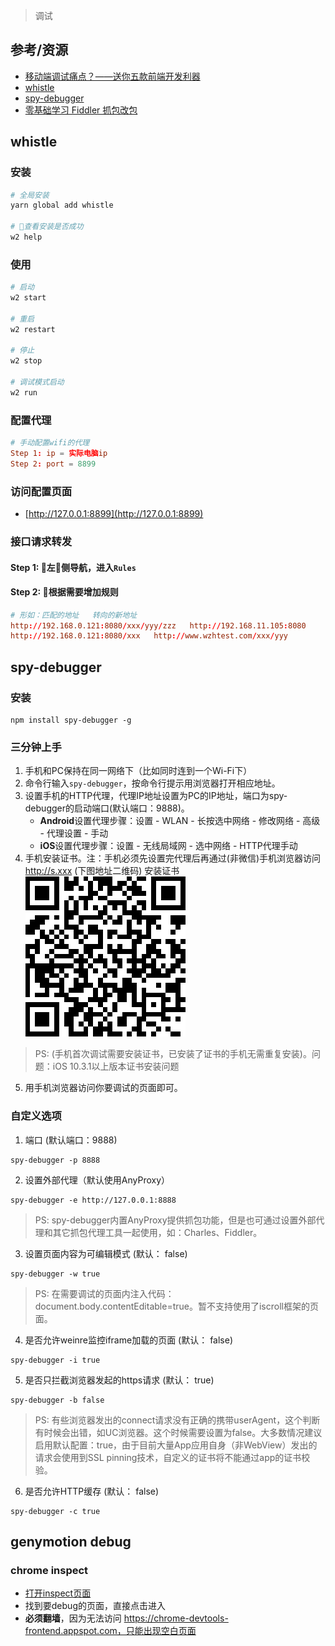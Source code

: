 > 调试

## 参考/资源
- [移动端调试痛点？——送你五款前端开发利器](https://juejin.im/post/5b72e1f66fb9a009d018fb94)
- [whistle](http://wproxy.org/whistle/)
- [spy-debugger](https://github.com/wuchangming/spy-debugger)
- [零基础学习 Fiddler 抓包改包](https://juejin.im/entry/586b3f0a61ff4b006dd4f3e4)

## whistle
### 安装
```zsh
# 全局安装
yarn global add whistle

# 查看安装是否成功
w2 help
```

### 使用
```zsh
# 启动
w2 start

# 重启
w2 restart

# 停止
w2 stop

# 调试模式启动
w2 run
```

### 配置代理
```conf
# 手动配置wifi的代理
Step 1: ip = 实际电脑ip
Step 2: port = 8899
```

### 访问配置页面
- [http://127.0.0.1:8899](http://127.0.0.1:8899)

### 接口请求转发
#### Step 1: 左侧导航，进入`Rules`
#### Step 2: 根据需要增加规则
```conf
# 形如：匹配的地址   转向的新地址
http://192.168.0.121:8080/xxx/yyy/zzz   http://192.168.11.105:8080
http://192.168.0.121:8080/xxx   http://www.wzhtest.com/xxx/yyy
```

## spy-debugger
### 安装
```
npm install spy-debugger -g
```

### 三分钟上手
1. 手机和PC保持在同一网络下（比如同时连到一个Wi-Fi下）
2. 命令行输入`spy-debugger`，按命令行提示用浏览器打开相应地址。
3. 设置手机的HTTP代理，代理IP地址设置为PC的IP地址，端口为spy-debugger的启动端口(默认端口：9888)。
    - **Android**设置代理步骤：设置 - WLAN - 长按选中网络 - 修改网络 - 高级 - 代理设置 - 手动
    - **iOS**设置代理步骤：设置 - 无线局域网 - 选中网络 - HTTP代理手动
4. 手机安装证书。注：手机必须先设置完代理后再通过(非微信)手机浏览器访问 http://s.xxx (下图地址二维码) 安装证书
![](./assets/QRCodeForCert.png)
> PS: (手机首次调试需要安装证书，已安装了证书的手机无需重复安装)。问题：iOS 10.3.1以上版本证书安装问题
5. 用手机浏览器访问你要调试的页面即可。

### 自定义选项
1. 端口 (默认端口：9888)
```
spy-debugger -p 8888
```
2. 设置外部代理（默认使用AnyProxy）
```
spy-debugger -e http://127.0.0.1:8888
```
> PS: spy-debugger内置AnyProxy提供抓包功能，但是也可通过设置外部代理和其它抓包代理工具一起使用，如：Charles、Fiddler。
3. 设置页面内容为可编辑模式 (默认： false)
```
spy-debugger -w true
```
> PS: 在需要调试的页面内注入代码：document.body.contentEditable=true。暂不支持使用了iscroll框架的页面。
4. 是否允许weinre监控iframe加载的页面 (默认： false)
```
spy-debugger -i true
```
5. 是否只拦截浏览器发起的https请求 (默认： true)
```
spy-debugger -b false
```
> PS: 有些浏览器发出的connect请求没有正确的携带userAgent，这个判断有时候会出错，如UC浏览器。这个时候需要设置为false。大多数情况建议启用默认配置：true，由于目前大量App应用自身（非WebView）发出的请求会使用到SSL pinning技术，自定义的证书将不能通过app的证书校验。
6. 是否允许HTTP缓存 (默认： false)
```
spy-debugger -c true
```

## genymotion debug
### chrome inspect
- [打开inspect页面](chrome://inspect/#devices)
- 找到要debug的页面，直接点击进入
- **必须翻墙**，因为无法访问 https://chrome-devtools-frontend.appspot.com，只能出现空白页面